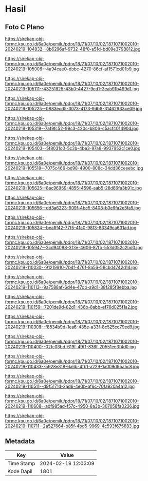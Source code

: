 # Hasil

## Foto C Plano

https://sirekap-obj-formc.kpu.go.id/6a0e/pemilu/pdpr/18/71/07/10/02/1871071002010-20240219-104832--8b6296af-9732-48f0-a51d-bd09e3798812.jpg

https://sirekap-obj-formc.kpu.go.id/6a0e/pemilu/pdpr/18/71/07/10/02/1871071002010-20240219-105006--4a94cae0-dbbc-4270-86cf-af1571cd01b9.jpg

https://sirekap-obj-formc.kpu.go.id/6a0e/pemilu/pdpr/18/71/07/10/02/1871071002010-20240219-105111--43251825-43b0-4427-9ed1-3eab91b499d1.jpg

https://sirekap-obj-formc.kpu.go.id/6a0e/pemilu/pdpr/18/71/07/10/02/1871071002010-20240219-105225--0883ecd5-3073-4173-9db8-31462933ce09.jpg

https://sirekap-obj-formc.kpu.go.id/6a0e/pemilu/pdpr/18/71/07/10/02/1871071002010-20240219-105319--7af9fc52-99c3-420c-b806-c5acf401490d.jpg

https://sirekap-obj-formc.kpu.go.id/6a0e/pemilu/pdpr/18/71/07/10/02/1871071002010-20240219-105403--5f8031c0-5c3b-4ba3-97a8-9937652c1ce0.jpg

https://sirekap-obj-formc.kpu.go.id/6a0e/pemilu/pdpr/18/71/07/10/02/1871071002010-20240219-105518--7075c466-bd98-4900-808c-34dd36ceeebc.jpg

https://sirekap-obj-formc.kpu.go.id/6a0e/pemilu/pdpr/18/71/07/10/02/1871071002010-20240219-105625--8ac96959-4855-4596-aab5-28d86fa3b91c.jpg

https://sirekap-obj-formc.kpu.go.id/6a0e/pemilu/pdpr/18/71/07/10/02/1871071002010-20240219-105656--dd3a6223-909f-4bc5-8408-b3e6fa2e5fa5.jpg

https://sirekap-obj-formc.kpu.go.id/6a0e/pemilu/pdpr/18/71/07/10/02/1871071002010-20240219-105824--beafff42-77f5-41a0-98f3-83349ca631ad.jpg

https://sirekap-obj-formc.kpu.go.id/6a0e/pemilu/pdpr/18/71/07/10/02/1871071002010-20240219-105947--3cd94088-313e-4606-87fb-553d052c2bd0.jpg

https://sirekap-obj-formc.kpu.go.id/6a0e/pemilu/pdpr/18/71/07/10/02/1871071002010-20240219-110030--91219610-7b4f-476f-8a56-58cbd4742d14.jpg

https://sirekap-obj-formc.kpu.go.id/6a0e/pemilu/pdpr/18/71/07/10/02/1871071002010-20240219-110113--9a7588af-6d4e-47db-a9d1-38f285f8ebba.jpg

https://sirekap-obj-formc.kpu.go.id/6a0e/pemilu/pdpr/18/71/07/10/02/1871071002010-20240219-110159--7201de9d-82d1-436b-8abb-ef76d025f1a2.jpg

https://sirekap-obj-formc.kpu.go.id/6a0e/pemilu/pdpr/18/71/07/10/02/1871071002010-20240219-110308--f8534b9d-1ea6-435e-a33f-8c525cc79ed9.jpg

https://sirekap-obj-formc.kpu.go.id/6a0e/pemilu/pdpr/18/71/07/10/02/1871071002010-20240219-110400--02fc03bd-619f-49f1-836f-20551ee3f4d0.jpg

https://sirekap-obj-formc.kpu.go.id/6a0e/pemilu/pdpr/18/71/07/10/02/1871071002010-20240219-110433--5928e318-6a6b-4fb1-a229-1a009d95a5c8.jpg

https://sirekap-obj-formc.kpu.go.id/6a0e/pemilu/pdpr/18/71/07/10/02/1871071002010-20240219-110511--d9f5171d-2ad6-4e0b-af6c-70fa920a4a12.jpg

https://sirekap-obj-formc.kpu.go.id/6a0e/pemilu/pdpr/18/71/07/10/02/1871071002010-20240219-110608--adf985ad-f57c-4950-8a3b-307058fa0236.jpg

https://sirekap-obj-formc.kpu.go.id/6a0e/pemilu/pdpr/18/71/07/10/02/1871071002010-20240219-110711--2a527664-b85f-4bd5-9969-4c593f675683.jpg


## Metadata

| Key        | Value               |
| ---------- | ------------------- |
| Time Stamp | 2024-02-19 12:03:09 |
| Kode Dapil | 1801                |



